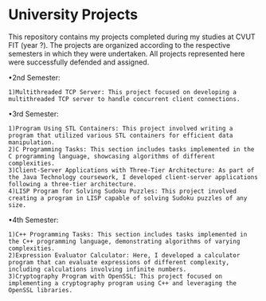 # University Projects
This repository contains my projects completed during my studies at CVUT FIT (year ?). The projects are organized according to the respective semesters in which they were undertaken. All projects represented here were successfully defended and assigned.

  •2nd Semester:
  
    1)Multithreaded TCP Server: This project focused on developing a multithreaded TCP server to handle concurrent client connections.
  •3rd Semester:
    
    1)Program Using STL Containers: This project involved writing a program that utilized various STL containers for efficient data manipulation.
    2)C Programming Tasks: This section includes tasks implemented in the C programming language, showcasing algorithms of different complexities.
    3)Client-Server Applications with Three-Tier Architecture: As part of the Java Technology coursework, I developed client-server applications following a three-tier architecture.
    4)LISP Program for Solving Sudoku Puzzles: This project involved creating a program in LISP capable of solving Sudoku puzzles of any size.

  •4th Semester:
  
    1)C++ Programming Tasks: This section includes tasks implemented in the C++ programming language, demonstrating algorithms of varying complexities.
    2)Expression Evaluator Calculator: Here, I developed a calculator program that can evaluate expressions of different complexity, including calculations involving infinite numbers.
    3)Cryptography Program with OpenSSL: This project focused on implementing a cryptography program using C++ and leveraging the OpenSSL libraries.
